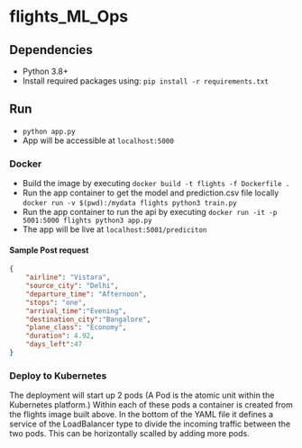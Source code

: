 # flights_ML_Ops


## Dependencies
- Python 3.8+
- Install required packages using: `pip install -r requirements.txt`

## Run
- `python app.py`
- App will be accessible at `localhost:5000`

### Docker
- Build the image by executing `docker build -t flights -f Dockerfile .`
- Run the app container to get the model and prediction.csv file locally `docker run -v $(pwd):/mydata flights python3 train.py`
- Run the app container to run the api by executing `docker run -it -p 5001:5000 flights python3 app.py`
- The app will be live at `localhost:5001/prediciton`

#### Sample Post request
```JSON
{
    "airline": "Vistara",
    "source_city": "Delhi",
    "departure_time": "Afternoon",
    "stops": "one",
    "arrival_time":"Evening",
    "destination_city":"Bangalore",
    "plane_class": "Economy",
    "duration": 4.92,
    "days_left":47
}
```
### Deploy to Kubernetes
The deployment will start up 2 pods (A Pod is the atomic unit within the Kubernetes platform.) Within each of these pods a container is created from the flights image built above. In the bottom of the YAML file it defines a service of the LoadBalancer type to divide the incoming traffic between the two pods. This can be horizontally scalled by adding more pods.  